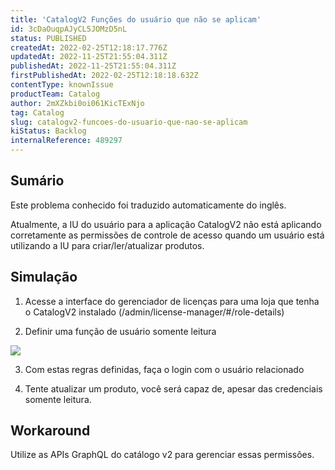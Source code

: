 ```yaml
---
title: 'CatalogV2 Funções do usuário que não se aplicam'
id: 3cDaOuqpAJyCL5JOMzD5nL
status: PUBLISHED
createdAt: 2022-02-25T12:18:17.776Z
updatedAt: 2022-11-25T21:55:04.311Z
publishedAt: 2022-11-25T21:55:04.311Z
firstPublishedAt: 2022-02-25T12:18:18.632Z
contentType: knownIssue
productTeam: Catalog
author: 2mXZkbi0oi061KicTExNjo
tag: Catalog
slug: catalogv2-funcoes-do-usuario-que-nao-se-aplicam
kiStatus: Backlog
internalReference: 489297
---
```


## Sumário

<div class="alert alert-info">
  <p>Este problema conhecido foi traduzido automaticamente do inglês.</p>
</div>

Atualmente, a IU do usuário para a aplicação CatalogV2 não está aplicando corretamente as permissões de controle de acesso quando um usuário está utilizando a IU para criar/ler/atualizar produtos.


## Simulação


1) Acesse a interface do gerenciador de licenças para uma loja que tenha o CatalogV2 instalado (/admin/license-manager/#/role-details)

2) Definir uma função de usuário somente leitura

 ![](https://vtexhelp.zendesk.com/attachments/token/NpEBOSahA9ogF72lsW9kYRjyH/?name=inline441836406.png)

3) Com estas regras definidas, faça o login com o usuário relacionado

4) Tente atualizar um produto, você será capaz de, apesar das credenciais somente leitura.







## Workaround


Utilize as APIs GraphQL do catálogo v2 para gerenciar essas permissões.

